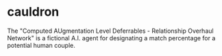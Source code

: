 # cauldron
The "Computed AUgmentation Level Deferrables - Relationship Overhaul Network" is a fictional A.I. agent for designating a match percentage for a potential human couple.
